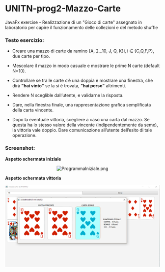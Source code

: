 # UNITN-prog2-Mazzo-Carte
JavaFx exercise - Realizzazione di un "Gioco di carte" assegnato in laboratorio per capire il funzionamento delle collezioni e del metodo shuffle

### Testo esercizio:
* Creare una mazzo	di	carte	da	ramino {A,	2…10,	J,	Q,	K}i,	i ∈	{C,Q,F,P},	due	carte	per	tipo.

* Mescolare il mazzo in modo casuale e mostrare le prime N carte (default N=10).	

* Controllare se tra le carte c’è una doppia e mostrare una finestra, che dirà **"hai vinto"** se la si è trovata, **"hai perso"** altrimenti.	

* Rendere N sceglible dall’utente, e validarne la risposta.	
* Dare,	nella finestra	finale,	una rappresentazione grafica semplificata della carta vincente.	
* Dopo la eventuale vittoria, scegliere a caso una carta dal mazzo. Se questa ha lo stesso valore della vincente (indipendentemente da seme), la vittoria vale doppio. Dare comunicazione all’utente dell’esito di tale operazione.	

### Screenshot:

**Aspetto schermata iniziale**
<p style="text-align:center">
    <img src="https://github.com/Pater999/UNITN-lingProg-Mazzo-Carte/blob/master/resources/img/ProgrammaIniziale.PNG" alt="ProgrammaIniziale.png" />
</p>

**Aspetto schermata vittoria**
<p style="text-align:center">
    <img src="https://github.com/Pater999/UNITN-lingProg-Mazzo-Carte/blob/master/resources/img/EsempioVittoria.PNG" alt="EsempioVittoria.png" />
</p>

